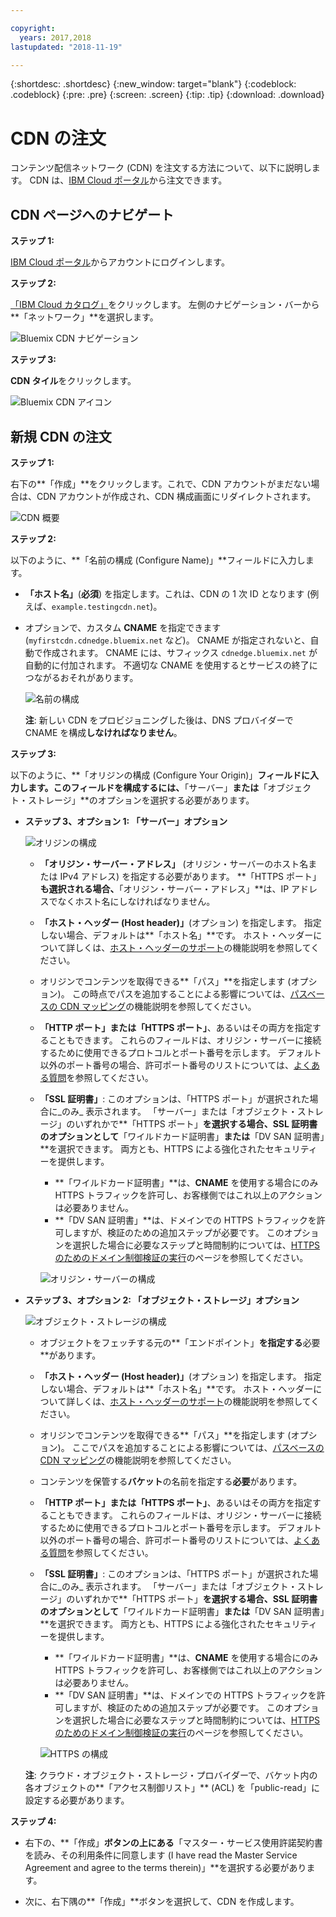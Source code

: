 ```yaml
---

copyright:
  years: 2017,2018
lastupdated: "2018-11-19"

---
```


{:shortdesc: .shortdesc}
{:new_window: target="blank"}
{:codeblock: .codeblock}
{:pre: .pre}
{:screen: .screen}
{:tip: .tip}
{:download: .download}

# CDN の注文

コンテンツ配信ネットワーク (CDN) を注文する方法について、以下に説明します。 CDN は、[IBM Cloud ポータル](https://www.ibm.com/cloud-computing/bluemix/)から注文できます。

## CDN ページへのナビゲート

**ステップ 1:**

[IBM Cloud ポータル](https://www.ibm.com/cloud-computing/bluemix/)からアカウントにログインします。

**ステップ 2:**

[「IBM Cloud カタログ」](https://console.bluemix.net/catalog/)をクリックします。 左側のナビゲーション・バーから**「ネットワーク」**を選択します。

   ![Bluemix CDN ナビゲーション](images/bluemix_navigation.png)

**ステップ 3:**

**CDN タイル**をクリックします。

   ![Bluemix CDN アイコン](images/bluemix_tile.png)


## 新規 CDN の注文

**ステップ 1:**

右下の**「作成」**をクリックします。これで、CDN アカウントがまだない場合は、CDN アカウントが作成され、CDN 構成画面にリダイレクトされます。

   ![CDN 概要](images/content-delivery.png)

**ステップ 2:**

以下のように、**「名前の構成 (Configure Name)」**フィールドに入力します。  

  * **「ホスト名」**(**必須**) を指定します。これは、CDN の 1 次 ID となります (例えば、`example.testingcdn.net`)。  
  * オプションで、カスタム **CNAME** を指定できます (`myfirstcdn.cdnedge.bluemix.net` など)。 CNAME が指定されないと、自動で作成されます。 CNAME には、サフィックス `cdnedge.bluemix.net` が自動的に付加されます。 不適切な CNAME を使用するとサービスの終了につながるおそれがあります。

       ![名前の構成](images/configure-hostname-cname.png)  

    **注**: 新しい CDN をプロビジョニングした後は、DNS プロバイダーで CNAME を構成**しなければなりません**。

**ステップ 3:**

以下のように、**「オリジンの構成 (Configure Your Origin)」**フィールドに入力します。このフィールドを構成するには、**「サーバー」**または**「オブジェクト・ストレージ」**のオプションを選択する必要があります。  

  * **ステップ 3、オプション 1: 「サーバー」オプション**

     ![オリジンの構成](images/configure-origin-server.png)

      * **「オリジン・サーバー・アドレス」** (オリジン・サーバーのホスト名または IPv4 アドレス) を指定する必要があります。 **「HTTPS ポート」**も選択される場合、**「オリジン・サーバー・アドレス」**は、IP アドレスでなくホスト名にしなければなりません。

      * **「ホスト・ヘッダー (Host header)」**(オプション) を指定します。 指定しない場合、デフォルトは**「ホスト名」**です。 ホスト・ヘッダーについて詳しくは、[ホスト・ヘッダーのサポート](feature-descriptions.html#host-header-support)の機能説明を参照してください。  

      * オリジンでコンテンツを取得できる**「パス」**を指定します (オプション)。 この時点でパスを追加することによる影響については、[パスベースの CDN マッピング](feature-descriptions.html#path-based-cdn-mappings)の機能説明を参照してください。

      * **「HTTP ポート」**または**「HTTPS ポート」**、あるいはその両方を指定することもできます。 これらのフィールドは、オリジン・サーバーに接続するために使用できるプロトコルとポート番号を示します。 デフォルト以外のポート番号の場合、許可ポート番号のリストについては、[よくある質問](faqs.html#are-there-any-restrictions-on-what-http-and-https-port-numbers-are-allowed-for-akamai-)を参照してください。

      * **「SSL 証明書」**: このオプションは、「HTTPS ポート」が選択された場合に_のみ_ 表示されます。 「サーバー」または「オブジェクト・ストレージ」のいずれかで**「HTTPS ポート」**を選択する場合、SSL 証明書のオプションとして**「ワイルドカード証明書」**または**「DV SAN 証明書」**を選択できます。 両方とも、HTTPS による強化されたセキュリティーを提供します。
        * **「ワイルドカード証明書」**は、**CNAME** を使用する場合にのみ HTTPS トラフィックを許可し、お客様側ではこれ以上のアクションは必要ありません。
        * **「DV SAN 証明書」**は、ドメインでの HTTPS トラフィックを許可しますが、検証のための追加ステップが必要です。 このオプションを選択した場合に必要なステップと時間制約については、[HTTPS のためのドメイン制御検証の実行](how-to-https.html#completing-domain-control-validation-for-https)のページを参照してください。

	     ![オリジン・サーバーの構成](images/ssl-cert-options.png)

  * **ステップ 3、オプション 2: 「オブジェクト・ストレージ」オプション**

    ![オブジェクト・ストレージの構成](images/configure-origin-object-storage.png)

      * オブジェクトをフェッチする元の**「エンドポイント」**を指定する**必要**があります。

      * **「ホスト・ヘッダー (Host header)」**(オプション) を指定します。 指定しない場合、デフォルトは**「ホスト名」**です。 ホスト・ヘッダーについて詳しくは、[ホスト・ヘッダーのサポート](feature-descriptions.html#host-header-support)の機能説明を参照してください。  

      * オリジンでコンテンツを取得できる**「パス」**を指定します (オプション)。 ここでパスを追加することによる影響については、[パスベースの CDN マッピング](feature-descriptions.html#path-based-cdn-mappings)の機能説明を参照してください。

      * コンテンツを保管する**バケット**の名前を指定する**必要**があります。

      * **「HTTP ポート」**または**「HTTPS ポート」**、あるいはその両方を指定することもできます。 これらのフィールドは、オリジン・サーバーに接続するために使用できるプロトコルとポート番号を示します。 デフォルト以外のポート番号の場合、許可ポート番号のリストについては、[よくある質問](faqs.html#are-there-any-restrictions-on-what-http-and-https-port-numbers-are-allowed-for-akamai-)を参照してください。

      * **「SSL 証明書」**: このオプションは、「HTTPS ポート」が選択された場合に_のみ_ 表示されます。 「サーバー」または「オブジェクト・ストレージ」のいずれかで**「HTTPS ポート」**を選択する場合、SSL 証明書のオプションとして**「ワイルドカード証明書」**または**「DV SAN 証明書」**を選択できます。 両方とも、HTTPS による強化されたセキュリティーを提供します。
        * **「ワイルドカード証明書」**は、**CNAME** を使用する場合にのみ HTTPS トラフィックを許可し、お客様側ではこれ以上のアクションは必要ありません。
        * **「DV SAN 証明書」**は、ドメインでの HTTPS トラフィックを許可しますが、検証のための追加ステップが必要です。 このオプションを選択した場合に必要なステップと時間制約については、[HTTPS のためのドメイン制御検証の実行](how-to-https.html#completing-domain-control-validation-for-https)のページを参照してください。

        ![HTTPS の構成](images/ssl-cert-options.png)

      **注**: クラウド・オブジェクト・ストレージ・プロバイダーで、バケット内の各オブジェクトの**「アクセス制御リスト」** (ACL) を「public-read」に設定する必要があります。
      
**ステップ 4:**

* 右下の、**「作成」**ボタンの上にある**「マスター・サービス使用許諾契約書を読み、その利用条件に同意します (I have read the Master Service Agreement and agree to the terms therein)」**を選択する必要があります。

* 次に、右下隅の**「作成」**ボタンを選択して、CDN を作成します。
